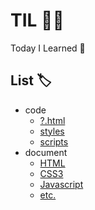 # TIL ✍🏻 
Today I Learned 🧸

## List 🏷
 - code
   - [?.html](https://github.com/luvbud/TIL/tree/master/code)
   - [styles](https://github.com/luvbud/TIL/tree/master/code/styles)
   - [scripts](https://github.com/luvbud/TIL/tree/master/code/scripts)
 - document
   - [HTML](https://github.com/luvbud/TIL/tree/master/document/HTML)
   - [CSS3](https://github.com/luvbud/TIL/tree/master/document/CSS3)
   - [Javascript](https://github.com/luvbud/TIL/tree/master/document/Javascript)
   - [etc.](https://github.com/luvbud/TIL/tree/master/document/others)
